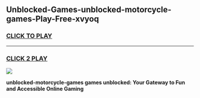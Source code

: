 
## Unblocked-Games-unblocked-motorcycle-games-Play-Free-xvyoq
<h3>
<a href="https://premium76.site?title=unblocked-motorcycle-games&ref=23A">CLICK TO PLAY</a></h3>
<hr>

<h3>
<a href="https://premium76.site?title=unblocked-motorcycle-games&ref=23A">CLICK 2 PLAY</a>
  
</h3>

<a href="https://premium76.site?title=unblocked-motorcycle-games&ref=23A"><img src="https://clearcache.store/games.png"></a>


**unblocked-motorcycle-games games unblocked: Your Gateway to Fun and Accessible Online Gaming**

